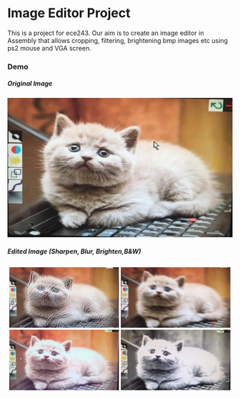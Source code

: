 # Image Editor Project 
This is a project for ece243. Our aim is to create an image editor in Assembly that allows cropping, filtering, brightening bmp images etc using ps2 mouse and VGA screen.

### Demo
##### Original Image
![alt text](https://github.com/sally-chen/Image_editor_project/blob/master/original.jpg)
##### Edited Image (Sharpen, Blur, Brighten,B&W)
![alt text](https://github.com/sally-chen/Image_editor_project/blob/master/image_editor_demo.jpg)

